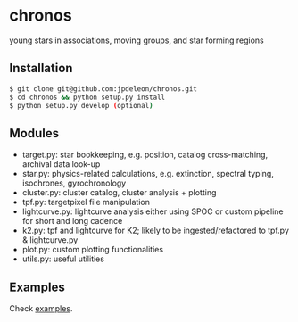 # chronos
young stars in associations, moving groups, and star forming regions

## Installation
```bash
$ git clone git@github.com:jpdeleon/chronos.git
$ cd chronos && python setup.py install
$ python setup.py develop (optional)
```


## Modules
* target.py: star bookkeeping, e.g. position, catalog cross-matching, archival data look-up
* star.py: physics-related calculations, e.g. extinction, spectral typing, isochrones, gyrochronology
* cluster.py: cluster catalog, cluster analysis + plotting
* tpf.py: targetpixel file manipulation
* lightcurve.py: lightcurve analysis either using SPOC or custom pipeline for short and long cadence
* k2.py: tpf and lightcurve for K2; likely to be ingested/refactored to tpf.py & lightcurve.py
* plot.py: custom plotting functionalities
* utils.py: useful utilities


## Examples
Check [examples](https://github.com/jpdeleon/chronos/tree/master/notebooks).
